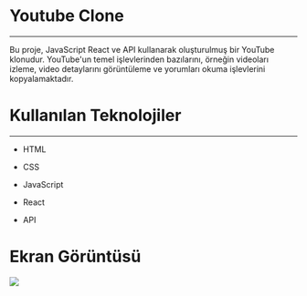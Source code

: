 <h1> Youtube Clone </h1>
<hr>
Bu proje, JavaScript React ve API kullanarak oluşturulmuş bir YouTube klonudur. YouTube'un temel işlevlerinden bazılarını, örneğin videoları izleme, video detaylarını görüntüleme ve yorumları okuma işlevlerini kopyalamaktadır.<br>

<h1> Kullanılan Teknolojiler </h1>
<hr>

- HTML <br>

- CSS <br>

- JavaScript <br>

- React <br>

- API <br>

<h1> Ekran Görüntüsü </h1>

![](images/youtube.gif)
